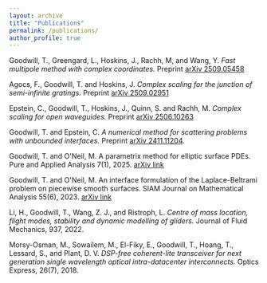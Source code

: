 ```yaml
---
layout: archive
title: "Publications"
permalink: /publications/
author_profile: true
---
```

Goodwill, T., Greengard, L., Hoskins, J., Rachh, M, and Wang, Y. *Fast multipole method with complex coordinates.* Preprint [arXiv 2509.05458](https://arxiv.org/pdf/2509.05458)

Agocs, F., Goodwill, T. and Hoskins, J. *Complex scaling for the junction of semi-infinite gratings.* Preprint [arXiv 2509.02951](https://arxiv.org/pdf/2509.02951)

Epstein, C., Goodwill, T., Hoskins, J., Quinn, S. and Rachh, M.  *Complex scaling for open waveguides.* Preprint [arXiv 2506.10263](https://arxiv.org/pdf/2506.10263)

Goodwill, T. and Epstein, C. *A numerical method for scattering problems with unbounded interfaces.* Preprint [arXiv 2411.11204](https://arxiv.org/pdf/2411.11204).

Goodwill, T. and O'Neil, M. A parametrix method for elliptic surface PDEs. Pure and Applied Analysis 7(1), 2025. [arXiv link](https://arxiv.org/pdf/2401.12501)

Goodwill, T. and O'Neil, M. An interface formulation of the Laplace-Beltrami problem on piecewise smooth surfaces. SIAM Journal on Mathematical Analysis 55(6), 2023. [arXiv link](https://arxiv.org/pdf/2108.08959)

Li, H., Goodwill, T., Wang, Z. J., and Ristroph, L. *Centre of mass location, flight modes, stability and dynamic modelling of gliders.* Journal of Fluid Mechanics, 937, 2022.

Morsy-Osman, M., Sowailem, M., El-Fiky, E., Goodwill, T., Hoang, T., Lessard, S., and Plant, D. V. *DSP-free coherent-lite transceiver for next generation single wavelength optical intra-datacenter interconnects.* Optics Express, 26(7), 2018.
